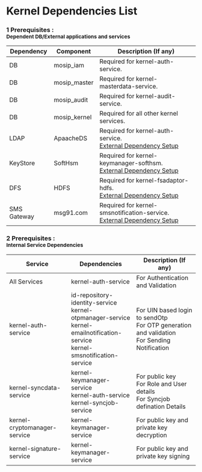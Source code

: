# Kernel Dependencies List

### 1 Prerequisites : <br><sub>Dependent DB/External applications and services</sub></br>
Dependency|Component|Description (If any)
-----|--------------|----------------
DB|mosip_iam|Required for kernel-auth-service.
DB|mosip_master|Required for kernel-masterdata-service.
DB|mosip_audit|Required for kernel-audit-service.
DB|mosip_kernel|Required for all other kernel services.
LDAP|ApaacheDS|Required for kernel-auth-service. <br> [External Dependency Setup](https://github.com/mosip/mosip-docs/wiki/Getting-Started#65-steps-to-install-and-configuration-ldap)
KeyStore|SoftHsm|Required for kernel-keymanager-softhsm. <br> [External Dependency Setup](https://github.com/mosip/mosip-docs/wiki/Getting-Started#67-steps-to-deploy-kernel-key-manager-service)
DFS|HDFS|Required for kernel-fsadaptor-hdfs. <br> [External Dependency Setup](https://github.com/mosip/mosip-docs/wiki/Getting-Started#66-steps-to-install-and-configuration-hdfs)
SMS Gateway|msg91.com|Required for kernel-smsnotification-service. <br> [External Dependency Setup](https://github.com/mosip/mosip-docs/wiki/Getting-Started#68-sms-gateway-configuration) 



### 2 Prerequisites : <br><sub>Internal Service Dependencies</sub></br>
Service|Dependencies|Description (If any)
-------|--------------|----------------
All Services|kernel-auth-service|For Authentication and Validation
kernel-auth-service| id-repository-identity-service <br> kernel-otpmanager-service <br> kernel-emailnotification-service <br> kernel-smsnotification-service| For UIN based login to sendOtp <br> For OTP generation and validation <br> For Sending Notification
kernel-syncdata-service|kernel-keymanager-service <br> kernel-auth-service <br> kernel-syncjob-service|For public key <br> For  Role and User details <br> For Syncjob defination Details
kernel-cryptomanager-service|kernel-keymanager-service| For public key and private key decryption
kernel-signature-service|kernel-keymanager-service|For public key and private key signing


